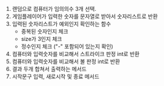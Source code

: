 1. 랜덤으로 컴퓨터가 임의의수 3개 선택.
2. 게임플레이어가 입력한 숫자를 문자열로 받아서 숫자리스트로 반환
3. 입력된 숫자리스트가 예외인지 확인하는 함수
   - 중복된 숫자인지 체크
   - size가 3인지 체크
   - 정수인지 체크 ("-" 포함되어 있는지 확인)
3. 컴퓨터와 입력숫자를 비교해서 스트라이크 판정 int로 반환
4. 컴퓨터와 입력숫자를 비교해서 볼 판정 int로 반환
5. 결과 두개 합쳐서 출력하는 메서드
6. 시작문구 입력, 새로시작 및 종료 메서드